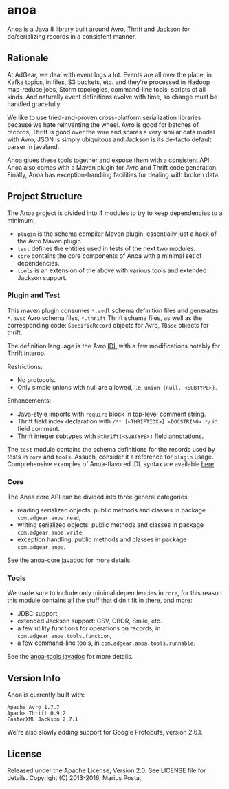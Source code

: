 # anoa

Anoa is a Java 8 library built around [Avro](https://avro.apache.org),
[Thrift](https://thrift.apache.org) and [Jackson](https://github.com/FasterXML/jackson) for
de/serializing records in a consistent manner.


## Rationale

At AdGear, we deal with event logs a lot. Events are all over the place, in Kafka
topics, in files, S3 buckets, etc. and they're processed in Hadoop map-reduce jobs, Storm
topologies, command-line tools, scripts of all kinds. And naturally event definitions evolve with
time, so change must be handled gracefully.

We like to use tried-and-proven cross-platform serialization libraries because we hate reinventing
the wheel. Avro is good for batches of records, Thrift is good over the wire and shares a very
similar data model with Avro, JSON is simply ubiquitous and Jackson is its de-facto default parser
in javaland.

Anoa glues these tools together and expose them with a consistent API. Anoa also comes with a
Maven plugin for Avro and Thrift code generation. Finally, Anoa has exception-handling facilities
for dealing with broken data.


## Project Structure

The Anoa project is divided into 4 modules to try to keep dependencies to a minimum:

  * `plugin` is the schema compiler Maven plugin, essentially just a hack of the Avro Maven plugin.
  * `test` defines the entities used in tests of the next two modules.
  * `core` contains the core components of Anoa with a minimal set of dependencies.
  * `tools` is an extension of the above with various tools and extended Jackson support.


### Plugin and Test

This maven plugin consumes `*.avdl` schema definition files and generates `*.avsc` Avro schema
files, `*.thrift` Thrift schema files, as well as the corresponding code: `SpecificRecord` objects
for Avro, `TBase` objects for thrift.

The definition language is the Avro [IDL](https://avro.apache.org/docs/1.7.7/idl.html) with a few
modifications notably for Thrift interop.

Restrictions:

  * No protocols.
  * Only simple unions with null are allowed, i.e. `union {null, <SUBTYPE>}`.

Enhancements:

  * Java-style imports with `require` block in top-level comment string.
  * Thrift field index declaration with `/** [<THRIFTIDX>] <DOCSTRING> */` in field comment.
  * Thrift integer subtypes with `@thrift(<SUBTYPE>)` field annotations.

The `test` module contains the schema definitions for the records used by tests in `core` and
`tools`. Assuch, consider it a reference for `plugin` usage.
Comprehensive examples of Anoa-flavored IDL syntax are available
[here](https://github.com/postamar/anoa/tree/master/test/src/main/avro/com/adgear/avro).


### Core

The Anoa core API can be divided into three general categories:

  * reading serialized objects: public methods and classes in package `com.adgear.anoa.read`,
  * writing serialized objects: public methods and classes in package `com.adgear.anoa.write`,
  * exception handling: public methods and classes in package `com.adgear.anoa`.

See the [anoa-core javadoc](http://www.javadoc.io/doc/com.adgear/anoa-core) for more details.


### Tools

We made sure to include only minimal dependencies in `core`, for this reason this module contains
all the stuff that didn't fit in there, and more:

  * JDBC support,
  * extended Jackson support: CSV, CBOR, Smile, etc.
  * a few utility functions for operations on records, in `com.adgear.anoa.tools.function`,
  * a few command-line tools, in `com.adgear.anoa.tools.runnable`.

See the [anoa-tools javadoc](http://www.javadoc.io/doc/com.adgear/anoa-tools) for more details.


## Version Info

Anoa is currently built with:

    Apache Avro 1.7.7
    Apache Thrift 0.9.2
    FasterXML Jackson 2.7.1

We're also slowly adding support for Google Protobufs, version 2.6.1.

## License

Released under the Apache License, Version 2.0. See LICENSE file for details.
Copyright (C) 2013-2016, Marius Posta.
